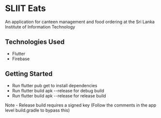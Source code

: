 # SLIIT Eats

An application for canteen management and food ordering at the Sri Lanka Institute of Information Technology

## Technologies Used

- Flutter
- Firebase

## Getting Started

- Run flutter pub get to install dependencies
- Run flutter build apk --release for debug build
- Run flutter build apk --release for release build

Note - Release build requires a signed key (Follow the comments in the app level build.gradle to bypass this)
